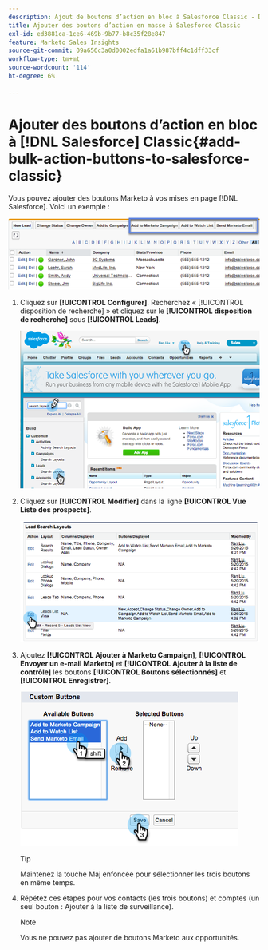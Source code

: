 ```yaml
---
description: Ajout de boutons d’action en bloc à Salesforce Classic - Documents Marketo - Documentation du produit
title: Ajouter des boutons d’action en masse à Salesforce Classic
exl-id: ed3881ca-1ce6-469b-9b77-b8c35f28e847
feature: Marketo Sales Insights
source-git-commit: 09a656c3a0d0002edfa1a61b987bff4c1dff33cf
workflow-type: tm+mt
source-wordcount: '114'
ht-degree: 6%

---
```


# Ajouter des boutons d’action en bloc à [!DNL Salesforce] Classic{#add-bulk-action-buttons-to-salesforce-classic}

Vous pouvez ajouter des boutons Marketo à vos mises en page [!DNL Salesforce]. Voici un exemple :

![](assets/add-bulk-action-buttons-to-salesforce-classic-1.png)

1. Cliquez sur **[!UICONTROL Configurer]**. Recherchez « [!UICONTROL disposition de recherche] » et cliquez sur le **[!UICONTROL disposition de recherche]** sous **[!UICONTROL Leads]**.

   ![](assets/add-bulk-action-buttons-to-salesforce-classic-2.png)

1. Cliquez sur **[!UICONTROL Modifier]** dans la ligne **[!UICONTROL Vue Liste des prospects]**.

   ![](assets/add-bulk-action-buttons-to-salesforce-classic-3.png)

1. Ajoutez **[!UICONTROL Ajouter à Marketo Campaign]**, **[!UICONTROL Envoyer un e-mail Marketo]** et **[!UICONTROL Ajouter à la liste de contrôle]** les boutons **[!UICONTROL Boutons sélectionnés]** et **[!UICONTROL Enregistrer]**.

   ![](assets/add-bulk-action-buttons-to-salesforce-classic-4.png)

   >[!TIP]
   >
   >Maintenez la touche Maj enfoncée pour sélectionner les trois boutons en même temps.

1. Répétez ces étapes pour vos contacts (les trois boutons) et comptes (un seul bouton : Ajouter à la liste de surveillance).

   >[!NOTE]
   >
   >Vous ne pouvez pas ajouter de boutons Marketo aux opportunités.
